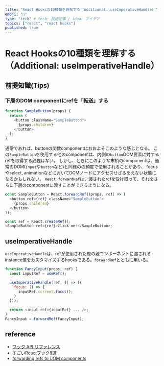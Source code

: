```yaml
---
title: "React Hooksの10種類を理解する（Additional: useImperativeHandle）"
emoji: "🤣"
type: "tech" # tech: 技術記事 / idea: アイデア
topics: ["react", "react hooks"]
published: true
---
```


# React Hooksの10種類を理解する（Additional: useImperativeHandle）
## 前提知識(Tips)
### 下層のDOM componentにrefを「転送」する

```javascript
function SampleButton(props) {
  return (
    <button className="SampleButton">
      {props.children}
    </button>
  );
}
```

通常であれば、buttonの関数componentはおおよそこのような感じとなる。
この`SampleButton`を使用する他のcomponentは、内側の`button`DOM要素に対するrefを取得する必要はない。
しかし、ときにこのような末梢のcomponentは、通常のDOM(`input`や`button`など)と同様のの頻度で使用されることがあり、
focusやselect, animationなどにおいてDOMノードにアクセスせざるをえない状態になるかもしれない。
`React.forwardRef`は、渡されたrefを受け取って、それをさらに下層のcomponentに渡すことができるようになる。

```javascript
const SampleButton = React.forwardRef((props, ref) => (
  <button ref={ref} className="SampleButton">
    {props.children}
  </button>
));

const ref = React.createRef();
<SampleButton ref={ref}>Click me!</SampleButton>;
```

## useImperativeHandle

`useImperativeHandle`は、refが使用された際の親コンポーネントに渡されるinstance値をカスタマイズするhooksである。`forwardRef`とともに用いる。

```javascript
function FancyInput(props, ref) {
  const inputRef = useRef();

  useImperativeHandle(ref, () => ({
    focus: () => {
      inputRef.current.focus();
    }
  }));
  
  return <input ref={inputRef} ... />;
}
FancyInput = forwardRef(FancyInput);
```

## reference

- [フック API リファレンス](https://ja.reactjs.org/docs/hooks-reference.html)
- [すごいReactフック8選](https://qiita.com/baby-degu/items/52dbb382bbaf6c43e2db)
- [forwarding refs to DOM components](https://ja.reactjs.org/docs/forwarding-refs.html#forwarding-refs-to-dom-components)
